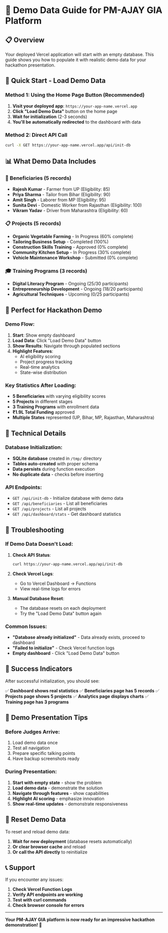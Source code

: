 # 🎯 Demo Data Guide for PM-AJAY GIA Platform

## 📋 Overview

Your deployed Vercel application will start with an empty database. This guide shows you how to populate it with realistic demo data for your hackathon presentation.

## 🚀 Quick Start - Load Demo Data

### **Method 1: Using the Home Page Button (Recommended)**

1. **Visit your deployed app**: `https://your-app-name.vercel.app`
2. **Click "Load Demo Data"** button on the home page
3. **Wait for initialization** (2-3 seconds)
4. **You'll be automatically redirected** to the dashboard with data

### **Method 2: Direct API Call**

```bash
curl -X GET https://your-app-name.vercel.app/api/init-db
```

## 📊 What Demo Data Includes

### **👥 Beneficiaries (5 records)**
- **Rajesh Kumar** - Farmer from UP (Eligibility: 85)
- **Priya Sharma** - Tailor from Bihar (Eligibility: 90)
- **Amit Singh** - Laborer from MP (Eligibility: 95)
- **Sunita Devi** - Domestic Worker from Rajasthan (Eligibility: 100)
- **Vikram Yadav** - Driver from Maharashtra (Eligibility: 60)

### **📋 Projects (5 records)**
- **Organic Vegetable Farming** - In Progress (60% complete)
- **Tailoring Business Setup** - Completed (100%)
- **Construction Skills Training** - Approved (0% complete)
- **Community Kitchen Setup** - In Progress (30% complete)
- **Vehicle Maintenance Workshop** - Submitted (0% complete)

### **🎓 Training Programs (3 records)**
- **Digital Literacy Program** - Ongoing (25/30 participants)
- **Entrepreneurship Development** - Ongoing (18/20 participants)
- **Agricultural Techniques** - Upcoming (0/25 participants)

## 🎯 Perfect for Hackathon Demo

### **Demo Flow:**
1. **Start**: Show empty dashboard
2. **Load Data**: Click "Load Demo Data" button
3. **Show Results**: Navigate through populated sections
4. **Highlight Features**: 
   - AI eligibility scoring
   - Project progress tracking
   - Real-time analytics
   - State-wise distribution

### **Key Statistics After Loading:**
- **5 Beneficiaries** with varying eligibility scores
- **5 Projects** in different stages
- **3 Training Programs** with enrollment data
- **₹1.9L Total Funding** approved
- **Multiple States** represented (UP, Bihar, MP, Rajasthan, Maharashtra)

## 🔧 Technical Details

### **Database Initialization:**
- **SQLite database** created in `/tmp/` directory
- **Tables auto-created** with proper schema
- **Data persists** during function execution
- **No duplicate data** - checks before inserting

### **API Endpoints:**
- `GET /api/init-db` - Initialize database with demo data
- `GET /api/beneficiaries` - List all beneficiaries
- `GET /api/projects` - List all projects
- `GET /api/dashboard/stats` - Get dashboard statistics

## 🚨 Troubleshooting

### **If Demo Data Doesn't Load:**

1. **Check API Status**:
   ```bash
   curl https://your-app-name.vercel.app/api/init-db
   ```

2. **Check Vercel Logs**:
   - Go to Vercel Dashboard → Functions
   - View real-time logs for errors

3. **Manual Database Reset**:
   - The database resets on each deployment
   - Try the "Load Demo Data" button again

### **Common Issues:**

- **"Database already initialized"** - Data already exists, proceed to dashboard
- **"Failed to initialize"** - Check Vercel function logs
- **Empty dashboard** - Click "Load Demo Data" button

## 🎉 Success Indicators

After successful initialization, you should see:

✅ **Dashboard shows real statistics**
✅ **Beneficiaries page has 5 records**
✅ **Projects page shows 5 projects**
✅ **Analytics page displays charts**
✅ **Training page has 3 programs**

## 📱 Demo Presentation Tips

### **Before Judges Arrive:**
1. Load demo data once
2. Test all navigation
3. Prepare specific talking points
4. Have backup screenshots ready

### **During Presentation:**
1. **Start with empty state** - show the problem
2. **Load demo data** - demonstrate the solution
3. **Navigate through features** - show capabilities
4. **Highlight AI scoring** - emphasize innovation
5. **Show real-time updates** - demonstrate responsiveness

## 🔄 Reset Demo Data

To reset and reload demo data:

1. **Wait for new deployment** (database resets automatically)
2. **Or clear browser cache** and reload
3. **Or call the API directly** to reinitialize

## 📞 Support

If you encounter any issues:

1. **Check Vercel Function Logs**
2. **Verify API endpoints are working**
3. **Test with curl commands**
4. **Check browser console for errors**

---

**Your PM-AJAY GIA platform is now ready for an impressive hackathon demonstration! 🚀**
